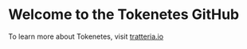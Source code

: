 # Welcome to the Tokenetes GitHub

To learn more about Tokenetes, visit [tratteria.io](https://tratteria.io)
